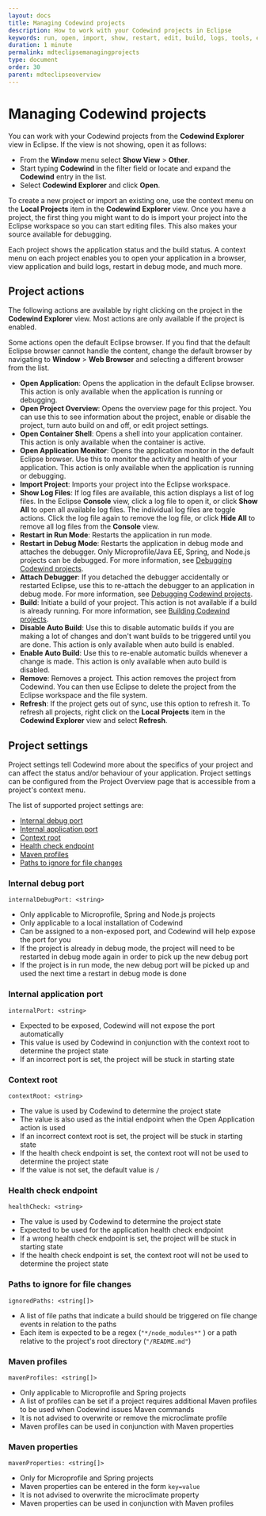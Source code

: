 ```yaml
---
layout: docs
title: Managing Codewind projects
description: How to work with your Codewind projects in Eclipse
keywords: run, open, import, show, restart, edit, build, logs, tools, eclipse, Codewind Explorer view in Eclipse, project actions, attach, build, disable, enable, validate, refresh
duration: 1 minute
permalink: mdteclipsemanagingprojects
type: document
order: 30
parent: mdteclipseoverview
---
```


# Managing Codewind projects

You can work with your Codewind projects from the **Codewind Explorer** view in Eclipse. If the view is not showing, open it as follows:

- From the **Window** menu select **Show View** > **Other**.
- Start typing **Codewind** in the filter field or locate and expand the **Codewind** entry in the list.
- Select **Codewind Explorer** and click **Open**.

To create a new project or import an existing one, use the context menu on the **Local Projects** item in the **Codewind Explorer** view.  Once you have a project, the first thing you might want to do is import your project into the Eclipse workspace so you can start editing files. This also makes your source available for debugging.

Each project shows the application status and the build status. A context menu on each project enables you to open your application in a browser, view application and build logs, restart in debug mode, and much more.

## Project actions

The following actions are available by right clicking on the project in the **Codewind Explorer** view. Most actions are only available if the project is enabled.

Some actions open the default Eclipse browser. If you find that the default Eclipse browser cannot handle the content, change the default browser by navigating to **Window** > **Web Browser** and selecting a different browser from the list.

- **Open Application**: Opens the application in the default Eclipse browser. This action is only available when the application is running or debugging.
- **Open Project Overview**: Opens the overview page for this project. You can use this to see information about the project, enable or disable the project, turn auto build on and off, or edit project settings.
- **Open Container Shell**: Opens a shell into your application container. This action is only available when the container is active.
- **Open Application Monitor**: Opens the application monitor in the default Eclipse browser. Use this to monitor the activity and health of your application. This action is only available when the application is running or debugging.
- **Import Project**: Imports your project into the Eclipse workspace.
- **Show Log Files**: If log files are available, this action displays a list of log files. In the Eclipse **Console** view, click a log file to open it, or click **Show All** to open all available log files. The individual log files are toggle actions. Click the log file again to remove the log file, or click **Hide All** to remove all log files from the **Console** view.
- **Restart in Run Mode**: Restarts the application in run mode.
- **Restart in Debug Mode**: Restarts the application in debug mode and attaches the debugger. Only Microprofile/Java EE, Spring, and Node.js projects can be debugged. For more information, see [Debugging Codewind projects](mdteclipsedebugproject.html).
- **Attach Debugger**: If you detached the debugger accidentally or restarted Eclipse, use this to re-attach the debugger to an application in debug mode. For more information, see [Debugging Codewind projects](mdteclipsedebugproject.html).
- **Build**: Initiate a build of your project. This action is not available if a build is already running. For more information, see [Building Codewind projects](mdteclipsebuildproject.html).
- **Disable Auto Build**: Use this to disable automatic builds if you are making a lot of changes and don't want builds to be triggered until you are done. This action is only available when auto build is enabled.
- **Enable Auto Build**: Use this to re-enable automatic builds whenever a change is made. This action is only available when auto build is disabled.
- **Remove**: Removes a project. This action removes the project from Codewind.  You can then use Eclipse to delete the project from the Eclipse workspace and the file system.
- **Refresh**: If the project gets out of sync, use this option to refresh it. To refresh all projects, right click on the **Local Projects** item in the **Codewind Explorer** view and select **Refresh**.

## Project settings

Project settings tell Codewind more about the specifics of your project and can affect the status and/or behaviour of your application. Project settings can be configured from the Project Overview page that is accessible from a project's context menu.

The list of supported project settings are:
* [Internal debug port](#internal-debug-port)
* [Internal application port](#internal-application-port)
* [Context root](#context-root)
* [Health check endpoint](#health-check-endpoint)
* [Maven profiles](#maven-profiles)
* [Paths to ignore for file changes](#paths-to-ignore-for-file-changes)

### Internal debug port
`internalDebugPort: <string>`
- Only applicable to Microprofile, Spring and Node.js projects
- Only applicable to a local installation of Codewind
- Can be assigned to a non-exposed port, and Codewind will help expose the port for you
- If the project is already in debug mode, the project will need to be restarted in debug mode again in order to pick up the new debug port
- If the project is in run mode, the new debug port will be picked up and used the next time a restart in debug mode is done

### Internal application port
`internalPort: <string>`
- Expected to be exposed, Codewind will not expose the port automatically
- This value is used by Codewind in conjunction with the context root to determine the project state
- If an incorrect port is set, the project will be stuck in starting state

### Context root
`contextRoot: <string>`
- The value is used by Codewind to determine the project state
- The value is also used as the initial endpoint when the Open Application action is used
- If an incorrect context root is set, the project will be stuck in starting state
- If the health check endpoint is set, the context root will not be used to determine the project state
- If the value is not set, the default value is `/`

### Health check endpoint
`healthCheck: <string>`
- The value is used by Codewind to determine the project state
- Expected to be used for the application health check endpoint
- If a wrong health check endpoint is set, the project will be stuck in starting state
- If the health check endpoint is set, the context root will not be used to determine the project state

### Paths to ignore for file changes
`ignoredPaths: <string[]>`
- A list of file paths that indicate a build should be triggered on file change events in relation to the paths
- Each item is expected to be a regex (`"*/node_modules*"` ) or a path relative to the project's root directory (`"/README.md"`)

### Maven profiles
`mavenProfiles: <string[]>`
- Only applicable to Microprofile and Spring projects
- A list of profiles can be set if a project requires additional Maven profiles to be used when Codewind issues Maven commands
- It is not advised to overwrite or remove the microclimate profile
- Maven profiles can be used in conjunction with Maven properties

### Maven properties
`mavenProperties: <string[]>`
- Only for Microprofile and Spring projects
- Maven properties can be entered in the form `key=value`
- It is not advised to overwrite the microclimate property
- Maven properties can be used in conjunction with Maven profiles
